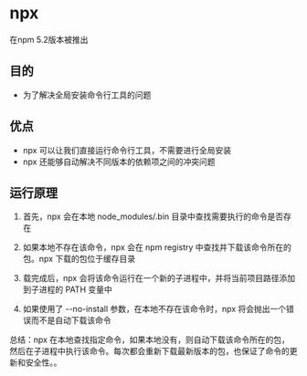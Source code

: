 # npx

在npm 5.2版本被推出

## 目的

- 为了解决全局安装命令行工具的问题


## 优点

- npx 可以让我们直接运行命令行工具，不需要进行全局安装
- npx 还能够自动解决不同版本的依赖项之间的冲突问题


## 运行原理

1. 首先，npx 会在本地 node_modules/.bin 目录中查找需要执行的命令是否存在

2. 如果本地不存在该命令，npx 会在 npm registry 中查找并下载该命令所在的包。npx 下载的包位于缓存目录

3. 载完成后，npx 会将该命令运行在一个新的子进程中，并将当前项目路径添加到子进程的 PATH 变量中

4. 如果使用了 --no-install 参数，在本地不存在该命令时，npx 将会抛出一个错误而不是自动下载该命令

总结：npx 在本地查找指定命令，如果本地没有，则自动下载该命令所在的包，然后在子进程中执行该命令。每次都会重新下载最新版本的包，也保证了命令的更新和安全性。。